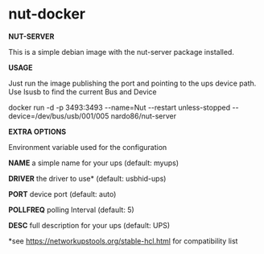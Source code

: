 # nut-docker

**NUT-SERVER**

This is a simple debian image with the nut-server package installed.


**USAGE**

Just run the image publishing the port and pointing to the ups device path. Use lsusb to find the current Bus and Device

docker run -d -p 3493:3493 --name=Nut --restart unless-stopped --device=/dev/bus/usb/001/005 nardo86/nut-server 

**EXTRA OPTIONS**

Environment variable used for the configuration

**NAME**		a simple name for your ups 	(default: myups)

**DRIVER**		the driver to use*			(default: usbhid-ups)

**PORT**		device port 					(default: auto)

**POLLFREQ**	polling Interval 				(default: 5)

**DESC**		full description for your ups  	(default: UPS)

*see https://networkupstools.org/stable-hcl.html for compatibility list